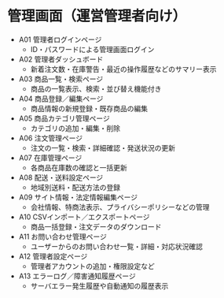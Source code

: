 # 管理画面（運営管理者向け）
 - A01 管理者ログインページ
    - ID・パスワードによる管理画面ログイン
 - A02 管理者ダッシュボード
   - 新着注文数・在庫警告・最近の操作履歴などのサマリー表示
 - A03 商品一覧・検索ページ
   - 商品の一覧表示、検索・並び替え機能付き
 - A04 商品登録／編集ページ
   - 商品情報の新規登録・既存商品の編集
 - A05 商品カテゴリ管理ページ
   - カテゴリの追加・編集・削除
 - A06 注文管理ページ
   - 注文の一覧・検索・詳細確認・発送状況の更新
 - A07 在庫管理ページ
   - 各商品在庫数の確認と一括更新
 - A08 配送・送料設定ページ
   - 地域別送料・配送方法の登録
 - A09 サイト情報・法定情報編集ページ
   - 会社情報、特商法表示、プライバシーポリシーなどの管理
 - A10 CSVインポート／エクスポートページ
   - 商品一括登録・注文データのダウンロード
 - A11 お問い合わせ管理ページ
   - ユーザーからのお問い合わせ一覧・詳細・対応状況確認
 - A12 管理者設定ページ
   - 管理者アカウントの追加・権限設定など
 - A13 エラーログ／障害通知履歴ページ
   - サーバエラー発生履歴や自動通知の履歴表示